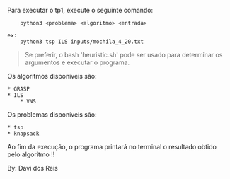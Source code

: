 Para executar o tp1, execute o seguinte comando:

		python3 <problema> <algoritmo> <entrada>
	
	ex:
		python3 tsp ILS inputs/mochila_4_20.txt
		
> Se preferir, o bash 'heuristic.sh' pode ser usado para determinar os argumentos e executar o programa.

Os algoritmos disponíveis são:
	
	* GRASP
	* ILS
    	* VNS
	
Os problemas disponíveis são:

	* tsp
	* knapsack
	
Ao fim da execução, o programa printará no terminal o resultado obtido pelo algoritmo !!



By: Davi dos Reis
